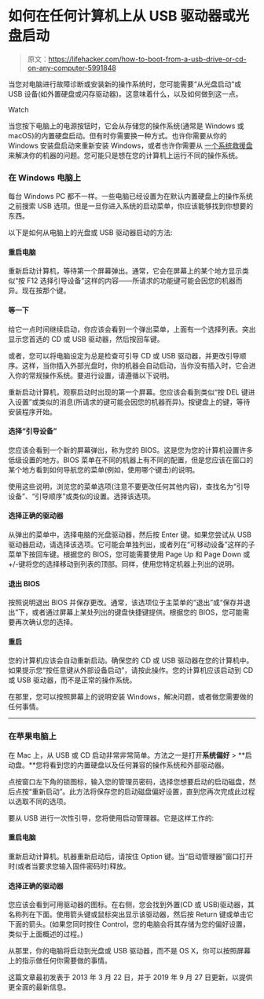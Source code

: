 # 如何在任何计算机上从 USB 驱动器或光盘启动

> 原文：<https://lifehacker.com/how-to-boot-from-a-usb-drive-or-cd-on-any-computer-5991848>

当您对电脑进行故障诊断或安装新的操作系统时，您可能需要“从光盘启动”或 USB 设备(如外置硬盘或闪存驱动器)。这意味着什么，以及如何做到这一点。

Watch

当您按下电脑上的电源按钮时，它会从存储您的操作系统(通常是 Windows 或 macOS)的内置硬盘启动。但有时你需要换一种方式。也许你需要从你的 Windows 安装盘启动来重新安装 Windows，或者也许你需要从 [一个系统救援盘](http://lifehacker.com/five-best-system-rescue-discs-5984707) 来解决你的机器的问题。您可能只是想在您的计算机上运行不同的操作系统。

### **在 Windows 电脑上**

每台 Windows PC 都不一样。一些电脑已经设置为在默认内置硬盘上的操作系统之前搜索 USB 选项。但是一旦你进入系统的启动菜单，你应该能够找到你想要的东西。

以下是如何从电脑上的光盘或 USB 驱动器启动的方法:

#### **重启电脑**

重新启动计算机，等待第一个屏幕弹出。通常，它会在屏幕上的某个地方显示类似“按 F12 选择引导设备”这样的内容——所请求的功能键可能会因您的机器而异。现在按那个键。

#### **等一下**

给它一点时间继续启动，你应该会看到一个弹出菜单，上面有一个选择列表。突出显示您首选的 CD 或 USB 驱动器，然后按回车键。

或者，您可以将电脑设定为总是检查可引导 CD 或 USB 驱动器，并更改引导顺序。这样，当你插入外部光盘时，你的机器会自动启动，当你没有插入时，它会进入你的常规操作系统。要进行设置，请遵循以下说明。

重新启动计算机，观察启动时出现的第一个屏幕。您应该会看到类似“按 DEL 键进入设置”或类似的消息(所请求的键可能会因您的机器而异)。按键盘上的键，等待安装程序开始。

#### **选择“引导设备”**

您应该会看到一个新的屏幕弹出，称为您的 BIOS。这是您为您的计算机设置许多低级设置的地方。BIOS 菜单在不同的机器上有不同的配置，但是您应该在窗口的某个地方看到如何导航您的菜单(例如，使用哪个键击)的说明。

使用这些说明，浏览您的菜单选项(注意不要更改任何其他内容)，查找名为“引导设备”、“引导顺序”或类似的设置。选择该选项。

#### **选择正确的驱动器**

从弹出的菜单中，选择电脑的光盘驱动器，然后按 Enter 键。如果您尝试从 USB 驱动器启动，请选择该选项。它可能会单独列出，或者列在“可移动设备”这样的子菜单下按回车键。根据您的 BIOS，您可能需要使用 Page Up 和 Page Down 或+/-键将您的选择移动到列表的顶部。同样，使用您特定机器上列出的说明。

#### **退出 BIOS**

按照说明退出 BIOS 并保存更改。通常，该选项位于主菜单的“退出”或“保存并退出”下，或者通过屏幕上某处列出的键盘快捷键提供。根据您的 BIOS，您可能需要再次确认您的选择。

#### **重启**

您的计算机应该会自动重新启动。确保您的 CD 或 USB 驱动器在您的计算机中。如果提示您“按任意键从外部设备启动”，请按此操作。您的计算机应该启动到 CD 或 USB 驱动器，而不是正常的操作系统。

在那里，您可以按照屏幕上的说明安装 Windows，解决问题，或者做您需要做的任何事情。

* * *

### **在苹果电脑上**

在 Mac 上，从 USB 或 CD 启动非常非常简单。方法之一是打开**系统偏好** > **启动盘。**您将看到您的内置硬盘以及任何兼容的操作系统和外部驱动器。

点按窗口左下角的锁图标，输入您的管理员密码，选择您想要启动的启动磁盘，然后点按“重新启动”。此方法将保存您的启动磁盘偏好设置，直到您再次完成此过程以选取不同的选项。

要从 USB 进行一次性引导，您将使用启动管理器。它是这样工作的:

#### **重启电脑**

重新启动计算机。机器重新启动后，请按住 Option 键。当“启动管理器”窗口打开时(或者当要求您输入固件密码时)释放。

#### **选择正确的驱动器**

您应该会看到可用驱动器的图标。在右侧，您会找到外置(CD 或 USB)驱动器，其名称列在下面。使用箭头键或鼠标突出显示该驱动器，然后按 Return 键或单击它下面的箭头。(如果您同时按住 Control，您的电脑会将其存储为您的偏好设置，类似于上面概述的过程。)

从那里，你的电脑将启动到光盘或 USB 驱动器，而不是 OS X，你可以按照屏幕上的指示做任何你需要做的事情。

这篇文章最初发表于 2013 年 3 月 22 日，并于 2019 年 9 月 27 日更新，以提供更全面的最新信息。